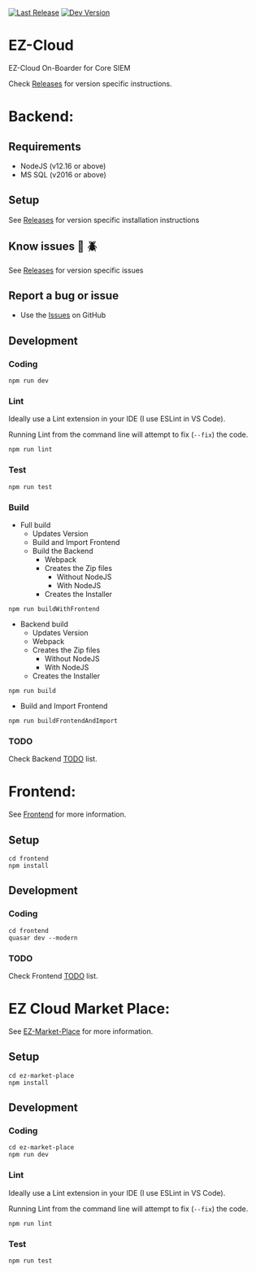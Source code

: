 [![Last Release](https://badgen.net/badge/release/v0.8.2/green)](https://github.com/logrhythm/EZ-Cloud/releases)
[![Dev Version](https://badgen.net/badge/dev/v0.8.x/orange)](https://github.com/logrhythm/EZ-Cloud/tree/v0.8)

# EZ-Cloud
 EZ-Cloud On-Boarder for Core SIEM

Check [Releases](https://github.com/logrhythm/EZ-Cloud/releases) for version specific instructions.

# Backend:

## Requirements
- NodeJS (v12.16 or above)
- MS SQL (v2016 or above)

## Setup
See [Releases](https://github.com/logrhythm/EZ-Cloud/releases) for version specific installation instructions

## Know issues :bug: :beetle:
See [Releases](https://github.com/logrhythm/EZ-Cloud/releases) for version specific issues

## Report a bug or issue
- Use the [Issues](https://github.com/logrhythm/EZ-Cloud/issues) on GitHub

## Development

### Coding

```
npm run dev
```

### Lint

Ideally use a Lint extension in your IDE (I use ESLint in VS Code).

Running Lint from the command line will attempt to fix (`--fix`) the code.
```
npm run lint
```

### Test

```
npm run test
```

### Build

- Full build
  - Updates Version
  - Build and Import Frontend
  - Build the Backend
    - Webpack
    - Creates the Zip files
      - Without NodeJS
      - With NodeJS
    - Creates the Installer
```
npm run buildWithFrontend
```

- Backend build
  - Updates Version
  - Webpack
  - Creates the Zip files
    - Without NodeJS
    - With NodeJS
  - Creates the Installer
```
npm run build
```

- Build and Import Frontend
```
npm run buildFrontendAndImport
```

### TODO
Check Backend [TODO](TODO.md) list.

# Frontend:

See [Frontend](frontend/) for more information.

## Setup

```
cd frontend
npm install
```

## Development

### Coding

```
cd frontend
quasar dev --modern
```
### TODO

Check Frontend [TODO](frontend/TODO.md) list.

# EZ Cloud Market Place:

See [EZ-Market-Place](ez-market-place/) for more information.

## Setup

```
cd ez-market-place
npm install
```

## Development

### Coding

```
cd ez-market-place
npm run dev
```

### Lint

Ideally use a Lint extension in your IDE (I use ESLint in VS Code).

Running Lint from the command line will attempt to fix (`--fix`) the code.
```
npm run lint
```

### Test

```
npm run test
```
